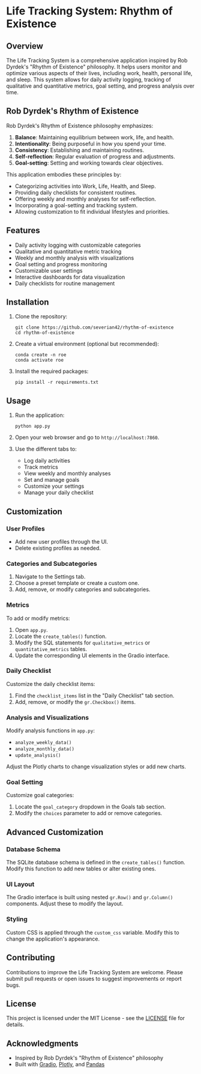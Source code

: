 # Life Tracking System: Rhythm of Existence

## Overview

The Life Tracking System is a comprehensive application inspired by Rob Dyrdek's "Rhythm of Existence" philosophy. It helps users monitor and optimize various aspects of their lives, including work, health, personal life, and sleep. This system allows for daily activity logging, tracking of qualitative and quantitative metrics, goal setting, and progress analysis over time.

## Rob Dyrdek's Rhythm of Existence

Rob Dyrdek's Rhythm of Existence philosophy emphasizes:

1. **Balance**: Maintaining equilibrium between work, life, and health.
2. **Intentionality**: Being purposeful in how you spend your time.
3. **Consistency**: Establishing and maintaining routines.
4. **Self-reflection**: Regular evaluation of progress and adjustments.
5. **Goal-setting**: Setting and working towards clear objectives.

This application embodies these principles by:

- Categorizing activities into Work, Life, Health, and Sleep.
- Providing daily checklists for consistent routines.
- Offering weekly and monthly analyses for self-reflection.
- Incorporating a goal-setting and tracking system.
- Allowing customization to fit individual lifestyles and priorities.

## Features

- Daily activity logging with customizable categories
- Qualitative and quantitative metric tracking
- Weekly and monthly analysis with visualizations
- Goal setting and progress monitoring
- Customizable user settings
- Interactive dashboards for data visualization
- Daily checklists for routine management

## Installation

1. Clone the repository:
   ```
   git clone https://github.com/severian42/rhythm-of-existence 
   cd rhythm-of-existence 
   ```

2. Create a virtual environment (optional but recommended):
   ```
   conda create -n roe
   conda activate roe
   ```

3. Install the required packages:
   ```
   pip install -r requirements.txt
   ```

## Usage

1. Run the application:
   ```
   python app.py
   ```

2. Open your web browser and go to `http://localhost:7860`.

3. Use the different tabs to:
   - Log daily activities
   - Track metrics
   - View weekly and monthly analyses
   - Set and manage goals
   - Customize your settings
   - Manage your daily checklist

## Customization

### User Profiles

- Add new user profiles through the UI.
- Delete existing profiles as needed.

### Categories and Subcategories

1. Navigate to the Settings tab.
2. Choose a preset template or create a custom one.
3. Add, remove, or modify categories and subcategories.

### Metrics

To add or modify metrics:

1. Open `app.py`.
2. Locate the `create_tables()` function.
3. Modify the SQL statements for `qualitative_metrics` or `quantitative_metrics` tables.
4. Update the corresponding UI elements in the Gradio interface.

### Daily Checklist

Customize the daily checklist items:

1. Find the `checklist_items` list in the "Daily Checklist" tab section.
2. Add, remove, or modify the `gr.Checkbox()` items.

### Analysis and Visualizations

Modify analysis functions in `app.py`:

- `analyze_weekly_data()`
- `analyze_monthly_data()`
- `update_analysis()`

Adjust the Plotly charts to change visualization styles or add new charts.

### Goal Setting

Customize goal categories:

1. Locate the `goal_category` dropdown in the Goals tab section.
2. Modify the `choices` parameter to add or remove categories.

## Advanced Customization

### Database Schema

The SQLite database schema is defined in the `create_tables()` function. Modify this function to add new tables or alter existing ones.

### UI Layout

The Gradio interface is built using nested `gr.Row()` and `gr.Column()` components. Adjust these to modify the layout.

### Styling

Custom CSS is applied through the `custom_css` variable. Modify this to change the application's appearance.

## Contributing

Contributions to improve the Life Tracking System are welcome. Please submit pull requests or open issues to suggest improvements or report bugs.

## License

This project is licensed under the MIT License - see the [LICENSE](LICENSE) file for details.

## Acknowledgments

- Inspired by Rob Dyrdek's "Rhythm of Existence" philosophy
- Built with [Gradio](https://www.gradio.app/), [Plotly](https://plotly.com/), and [Pandas](https://pandas.pydata.org/)